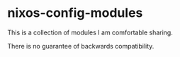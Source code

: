# nixos-config-modules

This is a collection of modules I am comfortable sharing. 

There is no guarantee of backwards compatibility.
